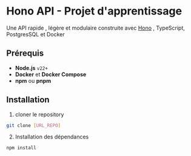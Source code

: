# Hono API - Projet d'apprentissage

Une API rapide , légère et modulaire construite avec [Hono](https://hone.dev/) , TypeScript, PostgresSQL et Docker

## Prérequis

- **Node.js** `v22+`
- **Docker** et **Docker Compose**
- **npm** ou **pnpm**

## Installation

1. cloner le repository

```bash
git clone [URL_REPO]
```
2. Installation des dépendances

```bash
npm install
```

